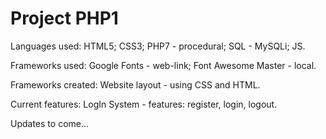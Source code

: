 # Project PHP1
 
 Languages used:
   HTML5;
   CSS3;
   PHP7 - procedural;
   SQL - MySQLi;
   JS.
 
Frameworks used:
  Google Fonts - web-link;
  Font Awesome Master - local.
  
Frameworks created:
  Website layout - using CSS and HTML.
  
Current features:
  LogIn System - features: register, login, logout.
  
  Updates to come...
